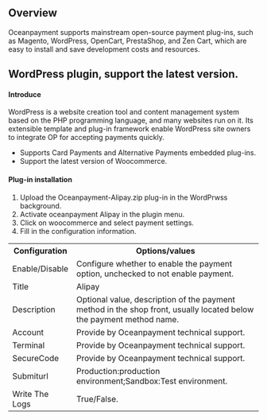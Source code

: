 <h2>Overview</h4>
Oceanpayment supports mainstream open-source payment plug-ins, such as Magento, WordPress, OpenCart, PrestaShop, and Zen Cart, which are easy to install and save development costs and resources. 
<h2>WordPress plugin, support the latest version.</h2>
<h4>Introduce</h4>
WordPress is a website creation tool and content management system based on the PHP programming language, and many websites run on it. Its extensible template and plug-in framework enable WordPress site owners to integrate OP for accepting payments quickly.
<ul>
  <li>Supports Card Payments and Alternative Payments embedded plug-ins.</li>
  <li>Support the latest version of Woocommerce.</li>
</ul>
<h4>Plug-in installation</h4>
<ol>
    <li>Upload the Oceanpayment-Alipay.zip plug-in in the WordPrwss background.</li>
    <li>Activate oceanpayment Alipay in the plugin menu.</li>
    <li>Click on woocommerce and select payment settings.</li>
    <li>Fill in the configuration information.</li>
</ol>
<table>
  <tr>
    <th>Configuration</th>
    <th>Options/values</th>  
  </tr>
  <tr>
    <td>Enable/Disable</td>
    <td>Configure whether to enable the payment option, unchecked to not enable payment.</td>
  </tr>
  <tr>
    <td>Title</td>
    <td>Alipay</td>
  </tr>
  <tr>
    <td>Description</td>
    <td>Optional value, description of the payment method in the shop front, usually located below the payment method name.</td>
  </tr>
  <tr>
    <td>Account</td>
    <td>Provide by Oceanpayment technical support.</td>
  </tr>
  <tr>
    <td>Terminal</td>
    <td>Provide by Oceanpayment technical support.</td>
  </tr>
  <tr>
    <td>SecureCode</td>
    <td>Provide by Oceanpayment technical support.</td>
  </tr>
  <tr>
    <td>Submiturl</td>
    <td>Production:production environment;Sandbox:Test environment.</td>
  </tr>
    <tr>
    <td>Write The Logs</td>
    <td>True/False.</td>
  </tr>
</table>
